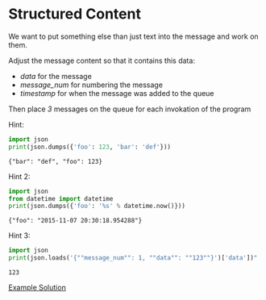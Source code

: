 Structured Content
==================

We want to put something else than just text into the message and work on them.

Adjust the message content so that it contains this data:
- *data* for the message
- *message_num* for numbering the message
- *timestamp* for when the message was added to the queue

Then place *3* messages on the queue for each invokation of the program

Hint:

```python
import json
print(json.dumps({'foo': 123, 'bar': 'def'}))
```
    {"bar": "def", "foo": 123}

Hint 2:

```python
import json
from datetime import datetime
print(json.dumps({'foo': '%s' % datetime.now()}))
```

    {"foo": "2015-11-07 20:30:18.954288"}

Hint 3:

```python
import json
print(json.loads('{""message_num"": 1, ""data"": ""123""}')['data'])"
```

    123

[Example Solution](../lf_structured_content.py)